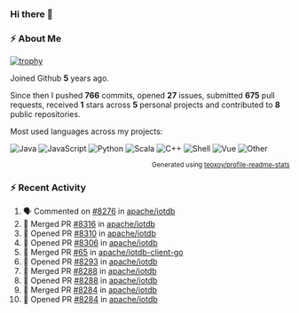 ### Hi there 👋

### :zap: About Me

[![trophy](https://github-profile-trophy.vercel.app/?username=HTHou&theme=onedark)](https://github.com/ryo-ma/github-profile-trophy)
   
Joined Github **5** years ago.

Since then I pushed **766** commits, opened **27** issues, submitted **675** pull requests, received **1** stars across **5** personal projects and contributed to **8** public repositories.

Most used languages across my projects:

![Java](https://img.shields.io/static/v1?style=flat-square&label=%E2%A0%80&color=555&labelColor=%23b07219&message=Java%EF%B8%B194.4%25)
![JavaScript](https://img.shields.io/static/v1?style=flat-square&label=%E2%A0%80&color=555&labelColor=%23f1e05a&message=JavaScript%EF%B8%B11.4%25)
![Python](https://img.shields.io/static/v1?style=flat-square&label=%E2%A0%80&color=555&labelColor=%233572A5&message=Python%EF%B8%B10.7%25)
![Scala](https://img.shields.io/static/v1?style=flat-square&label=%E2%A0%80&color=555&labelColor=%23c22d40&message=Scala%EF%B8%B10.6%25)
![C++](https://img.shields.io/static/v1?style=flat-square&label=%E2%A0%80&color=555&labelColor=%23f34b7d&message=C%2B%2B%EF%B8%B10.6%25)
![Shell](https://img.shields.io/static/v1?style=flat-square&label=%E2%A0%80&color=555&labelColor=%2389e051&message=Shell%EF%B8%B10.4%25)
![Vue](https://img.shields.io/static/v1?style=flat-square&label=%E2%A0%80&color=555&labelColor=%2341b883&message=Vue%EF%B8%B10.3%25)
![Other](https://img.shields.io/static/v1?style=flat-square&label=%E2%A0%80&color=555&labelColor=%23ededed&message=Other%EF%B8%B11.2%25)

<p align="right"><sub>Generated using <a href="https://github.com/marketplace/actions/profile-readme-stats">teoxoy/profile-readme-stats</a></sub></p>


<!--![](https://github.com/HTHou/HTHou/blob/output/github-contribution-grid-snake.svg)-->

<!--![Haonan Hou's github stats](https://github-readme-stats.vercel.app/api?username=HTHou&count_private=true&show_icons=true&theme=onedark)-->

<!--![Haonan Hou's wakatime stats](https://github-readme-stats.vercel.app/api/wakatime?username=HTHou&layout=compact&theme=onedark)-->

<!--![Top Langs](https://github-readme-stats.vercel.app/api/top-langs/?username=HTHou&theme=onedark&layout=compact)-->

### :zap: Recent Activity
<!--START_SECTION:activity-->
1. 🗣 Commented on [#8276](https://github.com/apache/iotdb/issues/8276) in [apache/iotdb](https://github.com/apache/iotdb)
2. 🎉 Merged PR [#8316](https://github.com/apache/iotdb/pull/8316) in [apache/iotdb](https://github.com/apache/iotdb)
3. 💪 Opened PR [#8310](https://github.com/apache/iotdb/pull/8310) in [apache/iotdb](https://github.com/apache/iotdb)
4. 💪 Opened PR [#8306](https://github.com/apache/iotdb/pull/8306) in [apache/iotdb](https://github.com/apache/iotdb)
5. 🎉 Merged PR [#65](https://github.com/apache/iotdb-client-go/pull/65) in [apache/iotdb-client-go](https://github.com/apache/iotdb-client-go)
6. 💪 Opened PR [#8293](https://github.com/apache/iotdb/pull/8293) in [apache/iotdb](https://github.com/apache/iotdb)
7. 🎉 Merged PR [#8288](https://github.com/apache/iotdb/pull/8288) in [apache/iotdb](https://github.com/apache/iotdb)
8. 💪 Opened PR [#8288](https://github.com/apache/iotdb/pull/8288) in [apache/iotdb](https://github.com/apache/iotdb)
9. 🎉 Merged PR [#8284](https://github.com/apache/iotdb/pull/8284) in [apache/iotdb](https://github.com/apache/iotdb)
10. 💪 Opened PR [#8284](https://github.com/apache/iotdb/pull/8284) in [apache/iotdb](https://github.com/apache/iotdb)
<!--END_SECTION:activity-->

<!--
**HTHou/HTHou** is a ✨ _special_ ✨ repository because its `README.md` (this file) appears on your GitHub profile.

Here are some ideas to get you started:

- 🔭 I’m currently working on ...
- 🌱 I’m currently learning ...
- 👯 I’m looking to collaborate on ...
- 🤔 I’m looking for help with ...
- 💬 Ask me about ...
- 📫 How to reach me: ...
- 😄 Pronouns: ...
- ⚡ Fun fact: ...
-->
